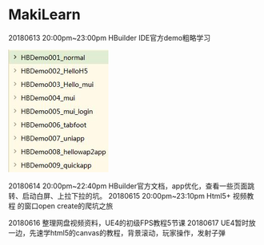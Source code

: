 # MakiLearn
20180613 20:00pm~23:00pm  HBuilder IDE官方demo粗略学习

![](README_files/1.jpg)

20180614 20:00pm~22:40pm  HBuilder官方文档，app优化，查看一些页面跳转、启动白屏、上拉下拉的坑。
20180615 20:00pm~23:10pm  Html5+ 视频教程 的窗口open create的爬坑之旅

[](http://www.hcoder.net/course/info_211.html)

[](http://www.hcoder.net/course/info_212.html)

20180616 整理网盘视频资料，UE4的初级FPS教程5节课
20180617 UE4暂时放一边，先速学html5的canvas的教程，背景滚动，玩家操作，发射子弹























